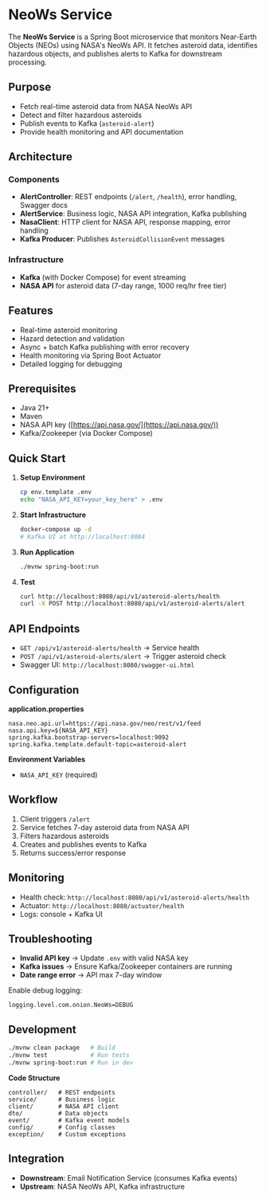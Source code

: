 # NeoWs Service

The **NeoWs Service** is a Spring Boot microservice that monitors Near-Earth Objects (NEOs) using NASA's NeoWs API. It fetches asteroid data, identifies hazardous objects, and publishes alerts to Kafka for downstream processing.

## Purpose

* Fetch real-time asteroid data from NASA NeoWs API
* Detect and filter hazardous asteroids
* Publish events to Kafka (`asteroid-alert`)
* Provide health monitoring and API documentation

## Architecture

### Components

* **AlertController**: REST endpoints (`/alert`, `/health`), error handling, Swagger docs
* **AlertService**: Business logic, NASA API integration, Kafka publishing
* **NasaClient**: HTTP client for NASA API, response mapping, error handling
* **Kafka Producer**: Publishes `AsteroidCollisionEvent` messages

### Infrastructure

* **Kafka** (with Docker Compose) for event streaming
* **NASA API** for asteroid data (7-day range, 1000 req/hr free tier)

## Features

* Real-time asteroid monitoring
* Hazard detection and validation
* Async + batch Kafka publishing with error recovery
* Health monitoring via Spring Boot Actuator
* Detailed logging for debugging

## Prerequisites

* Java 21+
* Maven
* NASA API key ([https://api.nasa.gov/](https://api.nasa.gov/))
* Kafka/Zookeeper (via Docker Compose)

## Quick Start

1. **Setup Environment**

   ```bash
   cp env.template .env
   echo "NASA_API_KEY=your_key_here" > .env
   ```

2. **Start Infrastructure**

   ```bash
   docker-compose up -d
   # Kafka UI at http://localhost:8084
   ```

3. **Run Application**

   ```bash
   ./mvnw spring-boot:run
   ```

4. **Test**

   ```bash
   curl http://localhost:8080/api/v1/asteroid-alerts/health
   curl -X POST http://localhost:8080/api/v1/asteroid-alerts/alert
   ```

## API Endpoints

* `GET /api/v1/asteroid-alerts/health` → Service health
* `POST /api/v1/asteroid-alerts/alert` → Trigger asteroid check
* Swagger UI: `http://localhost:8080/swagger-ui.html`

## Configuration

**application.properties**

```properties
nasa.neo.api.url=https://api.nasa.gov/neo/rest/v1/feed
nasa.api.key=${NASA_API_KEY}
spring.kafka.bootstrap-servers=localhost:9092
spring.kafka.template.default-topic=asteroid-alert
```

**Environment Variables**

* `NASA_API_KEY` (required)

## Workflow

1. Client triggers `/alert`
2. Service fetches 7-day asteroid data from NASA API
3. Filters hazardous asteroids
4. Creates and publishes events to Kafka
5. Returns success/error response

## Monitoring

* Health check: `http://localhost:8080/api/v1/asteroid-alerts/health`
* Actuator: `http://localhost:8080/actuator/health`
* Logs: console + Kafka UI

## Troubleshooting

* **Invalid API key** → Update `.env` with valid NASA key
* **Kafka issues** → Ensure Kafka/Zookeeper containers are running
* **Date range error** → API max 7-day window

Enable debug logging:

```properties
logging.level.com.onion.NeoWs=DEBUG
```

## Development

```bash
./mvnw clean package   # Build
./mvnw test            # Run tests
./mvnw spring-boot:run # Run in dev
```

**Code Structure**

```
controller/   # REST endpoints
service/      # Business logic
client/       # NASA API client
dto/          # Data objects
event/        # Kafka event models
config/       # Config classes
exception/    # Custom exceptions
```

## Integration

* **Downstream**: Email Notification Service (consumes Kafka events)
* **Upstream**: NASA NeoWs API, Kafka infrastructure